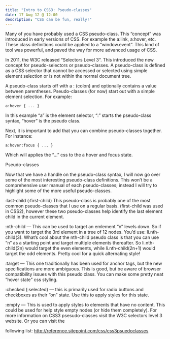 ```yaml
---
title: "Intro to CSS3: Pseudo-classes"
date: 17 Aug 12 @ 12:00
description: "CSS can be fun, really!"
---
```


Many of you have probably used a CSS pseudo-class. This “concept” was introduced in early versions of CSS. For example the a:link, a:hover, etc. These class definitions could be applied to a “window.event”. This kind of tool was powerful, and paved the way for more advanced usage of CSS.

In 2011, the W3C released “Selectors Level 3“. This introduced the new concept for pseudo-selectors or pseudo-classes. A pseudo-class is defined as a CSS selector that cannot be accessed or selected using simple element selection or is not within the normal document tree.

A pseudo-class starts off with a : (colon) and optionally contains a value between parentheses. Pseudo-classes (for now) start out with a simple element selection. For example:

 	a:hover { ... } 
	
In this example “a” is the element selector, “:” starts the pseudo-class syntax, “hover” is the pseudo class.

Next, it is important to add that you can combine pseudo-classes together. For instance:

	a:hover:focus { ... }
	
Which will applies the “…” css to the a hover and focus state.

Pseudo-classes

Now that we have a handle on the pseudo-class syntax, I will now go over some of the most interesting pseudo-class definitions. This won’t be a comprehensive user manual of each pseudo-classes; instead I will try to highlight some of the more useful pseudo-classes.

:last-child (:first-child) This pseudo-class is probably one of the most common pseudo-classes that I use on a regular basis. (first-child was used in CSS2), however these two pseudo-classes help identify the last element child in the current element.

:nth-child — This can be used to target an emlement “n” levels down. So if you want to target the 3rd element in a tree of 12 nodes. You’d use: li.nth-child(3). What’s cool about the nth-child pseudo class is that you can use “n” as a starting point and target multiple elements thereafter. So li.nth-child(2n) would target the even elements, while li.nth-child(2n+1) would target the odd elements. Pretty cool for a quick alternating style!

:target — This one traditionally has been used for anchor tags, but the new specifications are more ambiguous. This is good, but be aware of browser compatibility issues with this pseudo class. You can make some pretty neat “hover state” css styling.

:checked (:selected) — this is primarily used for radio buttons and checkboxes as their “on” state. Use this to apply styles for this state.

:empty — This is used to apply styles to elements that have no content. This could be  used for help style empty nodes (or hide them completely).
For more information on CSS3 psesudo-classes visit the W3C selectors level 3 website. Or you can visit the

following list: http://reference.sitepoint.com/css/css3psuedoclasses